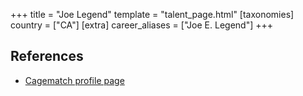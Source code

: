 +++
title = "Joe Legend"
template = "talent_page.html"
[taxonomies]
country = ["CA"]
[extra]
career_aliases = ["Joe E. Legend"]
+++

## References

* [Cagematch profile page](https://www.cagematch.net/?id=2&nr=226)
